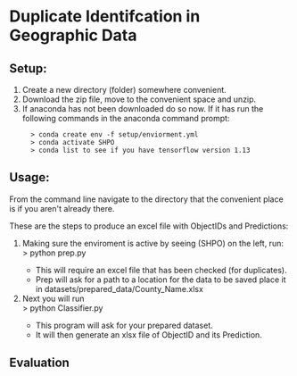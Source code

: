 # Duplicate Identifcation in Geographic Data

## Setup:
<ol>
    <li>Create a new directory (folder) somewhere convenient.</li>
    <li>Download the zip file, move to the convenient space and unzip.</li>
    <li>If anaconda has not been downloaded do so now. If it has run the following commands
    in the anaconda command prompt:</li>

      > conda create env -f setup/enviorment.yml
      > conda activate SHPO 
      > conda list to see if you have tensorflow version 1.13
</ol>

## Usage:
From the command line navigate to the directory that the convenient place is if you aren't already there.
<p> These are the steps to produce an excel file with ObjectIDs and Predictions:
<ol>
    <li>Making sure the enviroment is active by seeing (SHPO) on the left, run: </li>
     > python prep.py
    <ul>
        <li>This will require an excel file that has been checked (for duplicates).</li>
        <li>Prep will ask for a path to a location for the data to be saved place it 
        in datasets/prepared_data/County_Name.xlsx</li>
    </ul>
    <li>Next you will run</li>
    > python Classifier.py
    <ul>
        <li>This program will ask for your prepared dataset.</li>
        <li>It will then generate an xlsx file of ObjectID and its Prediction. </li>
    </ul>
</ol>

## Evaluation
    
    
